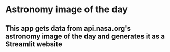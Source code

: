 # Astronomy image of the day
## This app gets data from api.nasa.org's astronomy image of the day and generates it as a Streamlit website
